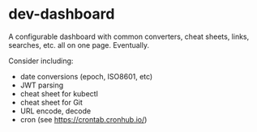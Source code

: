 # dev-dashboard
A configurable dashboard with common converters, cheat sheets, links, searches, etc. all on one page. Eventually.

Consider including:
- date conversions (epoch, ISO8601, etc)
- JWT parsing
- cheat sheet for kubectl
- cheat sheet for Git
- URL encode, decode
- cron (see https://crontab.cronhub.io/)


